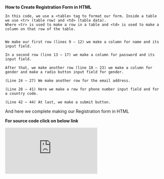 **How to Create Registration Form in HTML**


    In this code, we use a <table> tag to format our form. Inside a table we use <tr> (table row) and <td> (table data). 
    Where <tr> is used to make a row in a table and <td> is used to make a column on that row of the table.
  

    We make our first row (lines 9 – 12) we make a column for name and its input field.

    In a second row (line 13 – 17) we make a column for password and its input field.

    After that, we make another row (line 18 – 23) we make a column for gender and make a radio button input field for gender.

    (Line 24 – 27) We make another row for the email address.

    (Line 28 – 41) Here we make a row for phone number input field and for a country code.

    (Line 42 – 44) At last, we make a submit button.

And here we complete making our Registration form in HTML

**For source code click on below link**

![How to Create Registration Form in HTML](https://github.com/monika200/HTML/blob/master/How%20to%20Create%20Registration%20Form%20in%20HTML/RegistrationForm.html)


